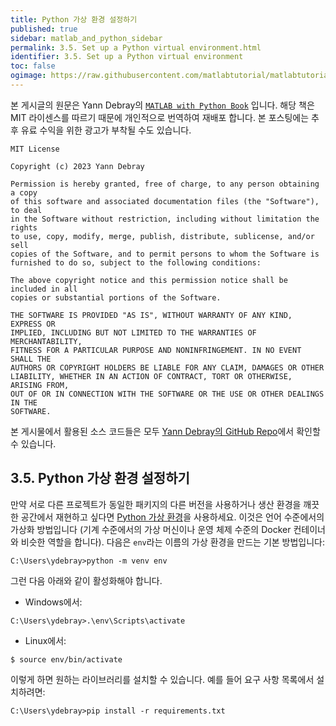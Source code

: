 ```yaml
---
title: Python 가상 환경 설정하기
published: true
sidebar: matlab_and_python_sidebar
permalink: 3.5. Set up a Python virtual environment.html
identifier: 3.5. Set up a Python virtual environment
toc: false
ogimage: https://raw.githubusercontent.com/matlabtutorial/matlabtutorial.github.io/main/images/MATLAB_with_Python_Book/ogimage.jpg
---
```


본 게시글의 원문은 Yann Debray의 [`MATLAB with Python Book`](https://github.com/yanndebray/matlab-with-python-book) 입니다. 해당 책은 MIT 라이센스를 따르기 때문에 개인적으로 번역하여 재배포 합니다. 본 포스팅에는 추후 유료 수익을 위한 광고가 부착될 수도 있습니다.

    MIT License

    Copyright (c) 2023 Yann Debray

    Permission is hereby granted, free of charge, to any person obtaining a copy
    of this software and associated documentation files (the "Software"), to deal
    in the Software without restriction, including without limitation the rights
    to use, copy, modify, merge, publish, distribute, sublicense, and/or sell
    copies of the Software, and to permit persons to whom the Software is
    furnished to do so, subject to the following conditions:

    The above copyright notice and this permission notice shall be included in all
    copies or substantial portions of the Software.

    THE SOFTWARE IS PROVIDED "AS IS", WITHOUT WARRANTY OF ANY KIND, EXPRESS OR
    IMPLIED, INCLUDING BUT NOT LIMITED TO THE WARRANTIES OF MERCHANTABILITY,
    FITNESS FOR A PARTICULAR PURPOSE AND NONINFRINGEMENT. IN NO EVENT SHALL THE
    AUTHORS OR COPYRIGHT HOLDERS BE LIABLE FOR ANY CLAIM, DAMAGES OR OTHER
    LIABILITY, WHETHER IN AN ACTION OF CONTRACT, TORT OR OTHERWISE, ARISING FROM,
    OUT OF OR IN CONNECTION WITH THE SOFTWARE OR THE USE OR OTHER DEALINGS IN THE
    SOFTWARE.

본 게시물에서 활용된 소스 코드들은 모두 [Yann Debray의 GitHub Repo](https://github.com/yanndebray/matlab-with-python-book)에서 확인할 수 있습니다.

## 3.5. Python 가상 환경 설정하기

만약 서로 다른 프로젝트가 동일한 패키지의 다른 버전을 사용하거나 생산 환경을 깨끗한 공간에서 재현하고 싶다면 [Python 가상 환경](https://docs.python.org/3/tutorial/venv.html)을 사용하세요. 이것은 언어 수준에서의 가상화 방법입니다 (기계 수준에서의 가상 머신이나 운영 체제 수준의 Docker 컨테이너와 비슷한 역할을 합니다). 다음은 `env`라는 이름의 가상 환경을 만드는 기본 방법입니다:

```
C:\Users\ydebray>python -m venv env
```

그런 다음 아래와 같이 활성화해야 합니다.

- Windows에서:

```
C:\Users\ydebray>.\env\Scripts\activate
```

- Linux에서:
  
```
$ source env/bin/activate
```

이렇게 하면 원하는 라이브러리를 설치할 수 있습니다. 예를 들어 요구 사항 목록에서 설치하려면:

```
C:\Users\ydebray>pip install -r requirements.txt
```